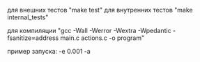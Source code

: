 для внешних тестов "make test" для внутренних тестов "make internal_tests"

для компиляции "gcc -Wall -Werror -Wextra -Wpedantic -fsanitize=address main.c actions.c -o program"

пример запуска: -e 0.001 -a
